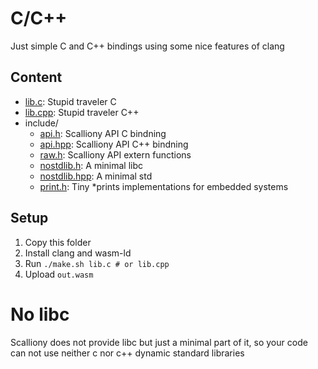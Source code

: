 # C/C++

Just simple C and C++ bindings using some nice features of clang

## Content

- [lib.c](./lib.c): Stupid traveler C
- [lib.cpp](./lib.cpp): Stupid traveler C++
- include/
  - [api.h](./include/api.h): Scalliony API C bindning
  - [api.hpp](./include/api.h): Scalliony API C++ bindning
  - [raw.h](./include/raw.h): Scalliony API extern functions
  - [nostdlib.h](./include/nostdlib.hpp): A minimal libc
  - [nostdlib.hpp](./include/nostdlib.hpp): A minimal std
  - [print.h](./include/printf.h): Tiny *prints implementations for embedded systems

## Setup

1. Copy this folder
2. Install clang and wasm-ld
3. Run `./make.sh lib.c # or lib.cpp`
4. Upload `out.wasm`

# No libc

Scalliony does not provide libc but just a minimal part of it, so your code can not use neither c nor c++ dynamic standard libraries
